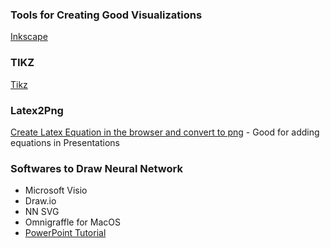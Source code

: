 ### Tools for Creating Good Visualizations
[Inkscape](https://inkscape.org/)

### TIKZ
[Tikz](https://www.overleaf.com/learn/latex/TikZ_package)

### Latex2Png
[Create Latex Equation in the browser and convert to png](http://latex2png.com/) - Good for adding equations in Presentations

### Softwares to Draw Neural Network
* Microsoft Visio
* Draw.io
* NN SVG
* Omnigraffle for MacOS
* [PowerPoint Tutorial](https://www.youtube.com/watch?v=bH7OFGpQjlU)
